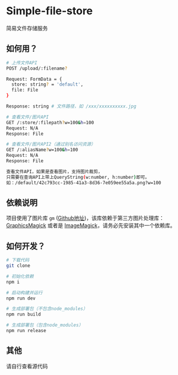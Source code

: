 # Simple-file-store

简易文件存储服务

## 如何用？

```bash
# 上传文件API
POST /upload/:filename?

Request: FormData = {
  store: string? = 'default',
  file: File
}

Response: string # 文件路径，如 /xxx/xxxxxxxxxx.jpg

# 查看文件/图片API
GET /:store/:filepath?w=100&h=100
Request: N/A
Response: File

# 查看文件/图片API2（通过别名访问资源）
GET /:aliasName?w=100&h=100
Request: N/A
Response: File

查看文件API，如果是查看图片，支持图片裁剪，
只需要在查询API上带上QueryString(w:number, h:number)即可。
如：/default/42c793cc-1985-41a3-8d36-7e059ee55a5a.png?w=100
```

## 依赖说明

项目使用了图片库 ``gm`` ([Github地址](https://github.com/aheckmann/gm))，该库依赖于第三方图片处理库： [GraphicsMagick](http://www.graphicsmagick.org/) 或者是 [ImageMagick](http://www.imagemagick.org/script/index.php)，请务必先安装其中一个依赖库。

## 如何开发？

```bash
# 下载代码
git clone

# 初始化依赖
npm i

# 启动构建并运行
npm run dev 

# 生成部署包（不包含node_modules）
npm run build

# 生成部署包（包含node_modules）
npm run release
```

## 其他

请自行查看源代码
